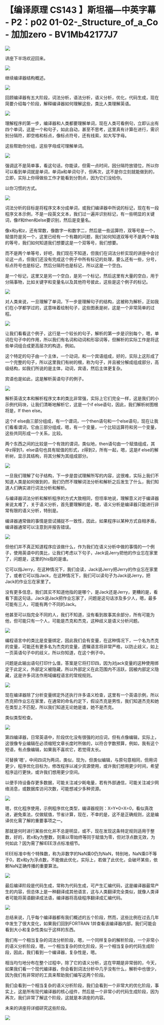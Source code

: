 # 【编译原理 CS143 】斯坦福—中英字幕 - P2：p02 01-02-_Structure_of_a_Co - 加加zero - BV1Mb42177J7

![](img/392ce045e0ce44e403136922f83cd3f3_0.png)

讲座下半场欢迎回来。

![](img/392ce045e0ce44e403136922f83cd3f3_2.png)

继续编译器结构概述。

![](img/392ce045e0ce44e403136922f83cd3f3_4.png)

回顾编译器有五大阶段，词法分析，语法分析，语义分析，优化，代码生成，现在简要介绍每个阶段，解释编译器如何理解这些，类比人类理解英语。



![](img/392ce045e0ce44e403136922f83cd3f3_6.png)

理解程序的第一步，编译器和人类都要理解单词，现在人类可看例句，立即认出有四个单词，这是一个和句子，如此自动，甚至不思考，这里真有计算在进行，需识别分隔符，即空格和标点，像标点符号，还有线索，如大写字母。

这些帮助你分组，这些字母成可理解单词。

![](img/392ce045e0ce44e403136922f83cd3f3_8.png)

强调这不是简单事，看这句话，你能读，但需一点时间，因分隔符放错位，所以你可以看到单词就是单词，单词a和单词句子，但再次，这不是你立刻就能做到的，立即，实际上你得做些工作才能看到分割点，因为它们没给你。

以你习惯的方式。

![](img/392ce045e0ce44e403136922f83cd3f3_10.png)

词法分析的目标是将程序文本分成单词，或我们编译器中所说的标记，现在有一段程序文本示例，不是一段英文文本，我们过一遍并识别标记，有一些明显的关键词，像if和then和else要识别，然后是变量名。

像x和y和z，还有常数，像数字一和数字二，然后是一些运算符，双等号是一个，赋值符是另一个，这里已经有一个有趣的问题，我们如何知道双等号不是两个单独的等号，我们如何知道我们想要这是一个双等号，我们想要。

而不是两个单等号，好吧，我们现在不知道，但我们在词法分析实现的讲座中会讨论这一点，但我们还没有完成这个例子中所有标记的处理，要么还有一些，分号，标点符号也是标记，然后分隔符也是标记，所以这是一个空白。

是一个标记，这里又是另一个空白，是另一个标记，然后这里有大量的空白，用于分隔事物，比如关键字和变量名以及其他符号彼此，这些是这个例子的标记。



![](img/392ce045e0ce44e403136922f83cd3f3_12.png)

对人类来说，一旦理解了单词，下一步是理解句子的结构，这被称为解析，正如我们在小学都学过的，这意味着绘制句子，这些图表是树，这是一个非常简单的过程。



![](img/392ce045e0ce44e403136922f83cd3f3_14.png)

让我们看看这个例子，这行是一个较长的句子，解析的第一步是识别每个，嗯，单词在句子中的作用，所以我们有名词和动词和形容词等，但解析的实际工作是将这些单词组合成更高层次的构造，例如。

这个特定的句子由一个主体，一个动词，和一个宾语组成，好的，实际上这形成了一个完整的句子，所以这里我们有树的根，称为句子，并且被分解成组成部分，高级结构，如我们所说的是主体，动词，宾语，然后主体更复杂。

宾语也是如此，这是解析英语句子的例子。

![](img/392ce045e0ce44e403136922f83cd3f3_16.png)

解析英语文本和解析程序文本的类比非常强，实际上它们完全一样，这是我们的小示例代码块，让我们清晰地解析它，这是一个if else语句，因此，我们解析树图根将是，If then else。

这个if else由三部分组成，有一个谓词，一个then语句和一个else语句，现在让我们看看谓词，它由三部分组成，嗯，有一个变量，一个比较运算符和另一个变量，这些共同形成一个关系，比较。

两个东西之间的比较是一个有效的谓词，类似地，then语句由一个赋值组成，其中z得到1，else语句也具有赋值的形式，z得到2，所有一起，嗯，这是if else的解析树，显示其结构，将其分解为其组成部分。



![](img/392ce045e0ce44e403136922f83cd3f3_18.png)

一旦我们理解了句子结构，下一步是尝试理解所写的内容，这很难，实际上我们不知道人类是如何做到的，我们仍然不理解词法分析和解析之后发生了什么，我们知道人们确实进行词法分析和解析。

与编译器词法分析和解析程序的方式大致相同，但坦率地说，理解意义对于编译器来说太难了，关于语义分析，首先要理解的是，嗯，语义分析是编译器只能进行非常有限的语义分析，特别是。

编译器通常做的事情是尝试捕捉不一致性，因此，如果程序以某种方式自相矛盾，编译器通常可以注意到并报告错误。



![](img/392ce045e0ce44e403136922f83cd3f3_20.png)

但他们并不真正知道程序应该做什么，作为我们在语义分析中做的事情的一个例子，使用英语中的类比，让我们考虑以下句子，Jack说Jerry把他的作业忘在家里了，问题是，这里的his指的是谁。

它可以指Jerry，在这种情况下，我们会读，Jack说Jerry把Jerry的作业忘在家里了，或者它可以指Jack，在这种情况下，我们可以读句子为Jack说Jerry，把Jack的作业忘在家里了。

没有更多信息，我们其实不知道他指的是哪个，是Jack还是Jerry，更糟的是，看看下面这句话，Jack说Jack把作业忘家了，问题是这句话涉及多少人，嗯，最多可能有三人，可能有两个不同的Jack。

他甚至可以指完全不同的人，我们不知道，没有看到故事其余部分，所有可能为他，但可能只有一个人，可能是杰克和杰克，这种歧义是语义分析问题。



![](img/392ce045e0ce44e403136922f83cd3f3_22.png)

编程语言中的类比是变量绑定，因此我们会有变量，在这种情况下，一个名为杰克的变量，可能还有更多名为杰克的变量，遗嘱语言将非常严格，以防止歧义，如上一页英语句子中的歧义，所以你知道，在这个例子中。

问题是此输出语句打印什么值，答案是它将打印四，因为对jack变量的这种使用绑定于此定义，外部定义被隐藏，所以外部定义在此范围内不活跃，因被内部定义隐藏，这是许多词法作用域编程语言的常规规则。



![](img/392ce045e0ce44e403136922f83cd3f3_24.png)

现在编译器除了分析变量绑定外还执行许多语义检查，这里有一个英语示例，所以杰克把作业忘在家里，在通常的命名约定下，假设杰克是男性，我们知道杰克和她在类型上不匹配，所以我们知道无论她是谁，她不是杰克。

类似类型检查。

![](img/392ce045e0ce44e403136922f83cd3f3_26.png)

第四编译器，日常英语中，阶段优化没有很强的对应词，但有点像编辑，实际上，这很像专业编辑在必须缩短文章长度时所做的，以符合字数预算，例如，我有这个短语，有点像编辑，如果我不喜欢它，若觉得太长。

可替换'嗯'，中间四词为两词，类似，现为，但类似编辑，与原句意相同，但用词更少，程序优化目标为，修改程序以减少资源使用，或许我们想用更少时间，希望程序运行更快，或许我们想用更少空间。

以便手持设备存更多数据，可能关注减少耗电量，若有外部通信，可能关注减少网络消息，或数据库访问次数，可能想减少多种资源。



![](img/392ce045e0ce44e403136922f83cd3f3_28.png)

嗯，优化程序使用，示例程序优化类型，编译器规则：X=Y*0=X=0，看似真改进，避免乘法，仅做赋值，节省计算，现在，不幸的是，这不是正确规则，这是编译优化需了解的重要事项之一。

那就是何时进行某些优化并不总是明显，或不，现在发现这条特定规则适用于整数，好的，若x和y为整数，则乘以零始终等同于赋值为零，但对浮点数无效，为何如此？因为需了解IEEE浮点标准细节。

IEEE标准中有个特殊数，称为非数字的NaN乘0仍为NaN，特别地，NaN乘0不等于0，若x和y为浮点数，不能做此优化，实际上，若做了此优化，会破坏某些，依赖NaN正确传播的重要算法。



![](img/392ce045e0ce44e403136922f83cd3f3_30.png)

最后编译阶段是代码生成，常称为代码生成，可产生汇编代码，这是编译器最常产生的内容，但总体上是一种翻译成其他语言，这与人类翻译完全类似，就像人类译者可能将英语翻译成法语，编译器将高级程序翻译成汇编代码。



![](img/392ce045e0ce44e403136922f83cd3f3_32.png)

总结来说，几乎每个编译器都有我们概述的五个阶段，然而，这些比例在过去几年中发生了很大变化，如果我们回到FORTRAN 1并查看该编译器内部，我们可能会看到大小和复杂性类似于这样的东西。

我们有一个相当复杂的词法分析阶段，嗯，一个同样复杂的解析阶段，一个非常小的语义分析阶段，嗯，一个相当复杂的优化阶段，另一个相当复杂的代码生成阶段，因此，我们看到一个编译器，复杂性是，嗯。

相当均匀地分布在整个过程中，除了它的语义分析，这在早期是非常弱的，今天，如果我们看一个现代编译器，你会看到词法分析中几乎没有什么，解析中也很少，因为我们有非常好的工具来帮助我们编写这两个阶段。

我们会看到一个相当复杂的语义分析阶段，我们会看到一个非常大的优化阶段，事实上，这是所有现代编译器的核心组件，然后是一个非常小的代码生成阶段，因为再次，我们非常了解这个阶段，这就是本讲座的内容。

未来的讲座将详细研究这些阶段。

![](img/392ce045e0ce44e403136922f83cd3f3_34.png)
